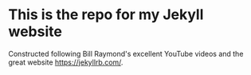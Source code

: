 # This is the repo for my Jekyll website
Constructed following Bill Raymond's excellent YouTube videos and the great website https://jekyllrb.com/.
